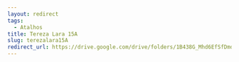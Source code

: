 ```yaml
---
layout: redirect
tags:
  - Atalhos
title: Tereza Lara 15A
slug: terezalara15A
redirect_url: https://drive.google.com/drive/folders/1B438G_Mhd6EfSfDmd4QW8f7tqg_OBo7S?usp=drive_link
---
```

